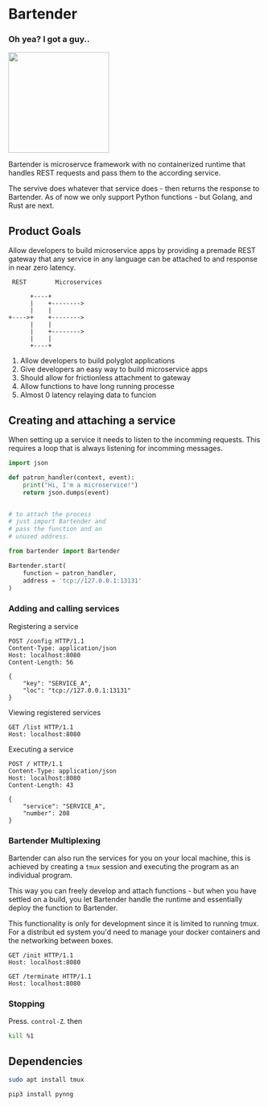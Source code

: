 # Bartender

### Oh yea? I got a guy..

<img src="https://image.flaticon.com/icons/png/512/804/804645.png" width=200/> 


Bartender is microservce framework with no containerized runtime that handles REST requests and pass them to the according service.

The servive does whatever that service does - then returns the response to Bartender. As of now we only support Python functions - but Golang, and Rust are next.

## Product Goals

Allow developers to build microservice apps by providing a premade REST gateway that any service in any language can be attached to and response in near zero latency.

```
 REST        Microservices

      +----+
      |    +-------->
      |    |
+---->+    +-------->
      |    |
      |    +-------->
      |    |
      +----+

```

1. Allow developers to build polyglot applications
2. Give developers an easy way to build microservice apps
3. Should allow for frictionless attachment to gateway
4. Allow functions to have long running processe
5. Almost 0 latency relaying data to funcion


## Creating and attaching a service

When setting up a service it needs to listen to the incomming requests. This requires a loop that is always listening for incomming messages.

```python
import json

def patron_handler(context, event):
	print("Hi, I'm a microservice!")
	return json.dumps(event)


# to attach the process
# just import Bartender and
# pass the function and an 
# unused address.

from bartender import Bartender

Bartender.start(
	function = patron_handler,
	address = 'tcp://127.0.0.1:13131'
)
```


### Adding and calling services

Registering a service
```http
POST /config HTTP/1.1
Content-Type: application/json
Host: localhost:8080
Content-Length: 56

{
	"key": "SERVICE_A",
	"loc": "tcp://127.0.0.1:13131"
}
```

Viewing registered services
```http
GET /list HTTP/1.1
Host: localhost:8080
```

Executing a service
```http
POST / HTTP/1.1
Content-Type: application/json
Host: localhost:8080
Content-Length: 43

{
	"service": "SERVICE_A",
	"number": 208
}
```

### Bartender Multiplexing

Bartender can also run the services for you on your local machine, this is achieved by creating a `tmux` session and executing the program as an individual program. 

This way you can freely develop and attach functions - but when you have settled on a build, you let Bartender handle the runtime and essentially deploy the function to Bartender. 

This functionality is only for development since it is limited to running tmux. For a distribut
ed system you'd need to manage your docker containers and the networking between boxes.

```http
GET /init HTTP/1.1
Host: localhost:8080
```

```http
GET /terminate HTTP/1.1
Host: localhost:8080
```

### Stopping 

Press. 
`control-Z`. 
then
```bash
kill %1
```

## Dependencies

```bash
sudo apt install tmux
```

```bash
pip3 install pynng
```